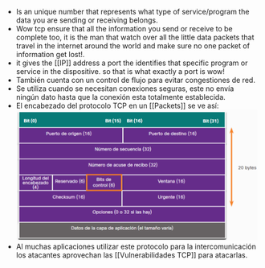 - Is an unique number that represents what type of service/program the data you are sending or receiving belongs.
- Wow tcp ensure that all the information you send or receive to be complete too, it is the man that watch over all the little data packets that travel in the internet around the world and make sure no one packet of information get lost!.
- it gives the [[IP]] address a port the identifies that specific program or service in the dispositive. so that is what exactly a port is wow!
- También cuenta con un control de flujo para evitar congestiones de red.
- Se utiliza cuando se necesitan conexiones seguras, este no envía ningún dato hasta que la conexión esta totalmente establecida.
- El encabezado del protocolo TCP en un [[Packets]] se ve así:
  ![image.png](../assets/image_1697394234894_0.png)
- Al muchas aplicaciones utilizar este protocolo para la intercomunicación los atacantes aprovechan las [[Vulnerabilidades TCP]] para atacarlas.